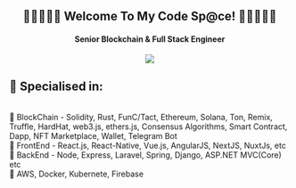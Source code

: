 <h2 align="center">
  👋👋👋👋👋 <b>Welcome To My Code Sp@ce!</b> 👋👋👋👋👋
</h2>

<h4 align='center'>
  Senior Blockchain & Full Stack Engineer
</h4>

<!-- <p align="center">
  <a href="https://www.youtube.com/c/DevProTips?sub_confirmation=1">
    </a>
     <a href="https://github.com/corasphinx">
    <img alt="followers" title="Follow me on Github" src="https://img.shields.io/github/followers/corasphinx?color=236ad3&labelColor=1155ba&style=for-the-badge&logo=github&label=Follow"/></a>
    </p> -->

<p align="center">
  <img src="https://readme-typing-svg.herokuapp.com/?lines=Blockchain%20Developer;Crypto%20Game%20Specialist;10+%2B%20years%20of%20development;Going%20to%20success&font=Pacifico&center=true&width=650&height=120&color=FFC200&vCenter=true&size=45%22"></img>
</p>

<h2>🥇 Specialised in:</h2>
<p>
<br>🔸 BlockChain - Solidity, Rust, FunC/Tact, Ethereum, Solana, Ton, Remix, Truffle, HardHat, web3.js, ethers.js, Consensus Algorithms, Smart Contract, Dapp, NFT Marketplace, Wallet, Telegram Bot
<br>🔸 FrontEnd - React.js, React-Native, Vue.js, AngularJS, NextJS, NuxtJs, etc
<br>🔸 BackEnd - Node, Express, Laravel, Spring, Django, ASP.NET MVC(Core) etc
<br>🔸 AWS, Docker, Kubernete, Firebase
<p>
